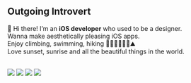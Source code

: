 ## Outgoing Introvert
<p>
 👋&nbsp;Hi there! I’m an <b>iOS developer</b> who used to be a designer.<br/> 
Wanna make aesthetically pleasing iOS apps.<br/> 
Enjoy climbing, swimming, hiking 🧗🏻‍♀️🏊🏻‍♂️⛰<br/>
Love sunset, sunrise and all the beautiful things in the world.

<p>
  <br/>
  <a href="https://hongssup.tistory.com/"><img src="https://img.shields.io/badge/Tech%20Blog-414141?style=flat-square&logo=tvtime&logoColor=white"/></a>
  <a href="https://www.instagram.com/hongssup"><img src="https://img.shields.io/badge/Instagram-E4405F?style=flat-square&logo=Instagram&logoColor=white&link=https://www.instagram.com/hongssup/"/></a>
  <a href="https://www.youtube.com/channel/UC0p-5oTF_pp5301cIXnfIbw"><img src="https://img.shields.io/badge/YouTube-FF0000?style=flat-square&logo=YouTube&logoColor=white&link=https://www.youtube.com/channel/UC0p-5oTF_pp5301cIXnfIbw"/></a>
  <a href="mailto:hongssup0202@gmail.com"><img src="https://img.shields.io/badge/Gmail-d14836?style=flat-square&logo=Gmail&logoColor=white&link=hongssup0202@gmail.com"/></a>
</p>

<!--
**hongssup/hongssup** is a ✨ _special_ ✨ repository because its `README.md` (this file) appears on your GitHub profile.

Here are some ideas to get you started:

- 🔭 I’m currently working on ...
- 🌱 I’m currently learning ...
- 👯 I’m looking to collaborate on ...
- 🤔 I’m looking for help with ...
- 💬 Ask me about ...
- 📫 How to reach me: ...
- 😄 Pronouns: ...
- ⚡ Fun fact: ...
-->
